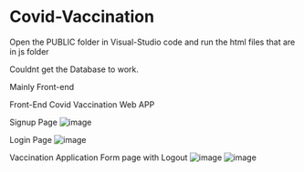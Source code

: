 # Covid-Vaccination
Open the PUBLIC folder in Visual-Studio code and run the html files that are in js folder

Couldnt get the Database to work.

Mainly Front-end

Front-End Covid Vaccination Web APP

Signup Page
![image](https://user-images.githubusercontent.com/90698552/201510517-f943a7ac-0d39-47f7-821b-9fd09180330a.png)

Login Page
![image](https://user-images.githubusercontent.com/90698552/201510543-586bf1e1-374f-454d-8b2f-04a8d980fd1d.png)

Vaccination Application Form page with Logout
![image](https://user-images.githubusercontent.com/90698552/201510555-3cb6415a-9234-4771-a764-6bc8124c2f75.png)
![image](https://user-images.githubusercontent.com/90698552/201510585-bdde188d-a61b-4826-93b6-f3c036302544.png)


